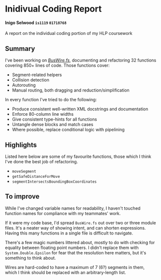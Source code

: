 # Inidivual Coding Report

#### Inigo Selwood `is1119` `01718768`

A report on the individual coding portion of my HLP coursework

## Summary

I've been working on [_BusWire.fs_](src/Renderer/DrawBlock/BusWire.fs), documenting and refactoring 32 functions covering 850+ lines of code. Those functions cover:

- Segment-related helpers
- Collision detection
- Autorouting
- Manual routing, both dragging and reduction/simplification

In every function I've tried to do the following:

- Produce consistent well-written XML docstrings and documentation
- Enforce 80-column line widths
- Give consistent type-hints for all functions
- Untangle dense blocks and match cases
- Where possible, replace conditional logic with pipelining

## Highlights

Listed here below are some of my favourite functions, those which I think I've done the best job of refactoring.

- `moveSegment`
- `getSafeDistanceForMove`
- `segmentIntersectsBoundingBoxCoordinates`

## To improve

While I've changed variable names for readability, I haven't touched function names for compliance with my teammates' work.

If it were my code base, I'd spread `BusWire.fs` out over two or three module files. It's a neater way of showing intent, and can shorten expressions. Having this many functions in a single file is difficult to navigate.

There's a few magic numbers littered about, mostly to do with checking for equality between floating point numbers. I didn't replace them with `System.Double.Epsilon` for fear that the resolution here matters, but it's something to think about.

Wires are hard-coded to have a maximum of 7 (6?) segments in them, which I think should be replaced with an arbitrary-length list.
